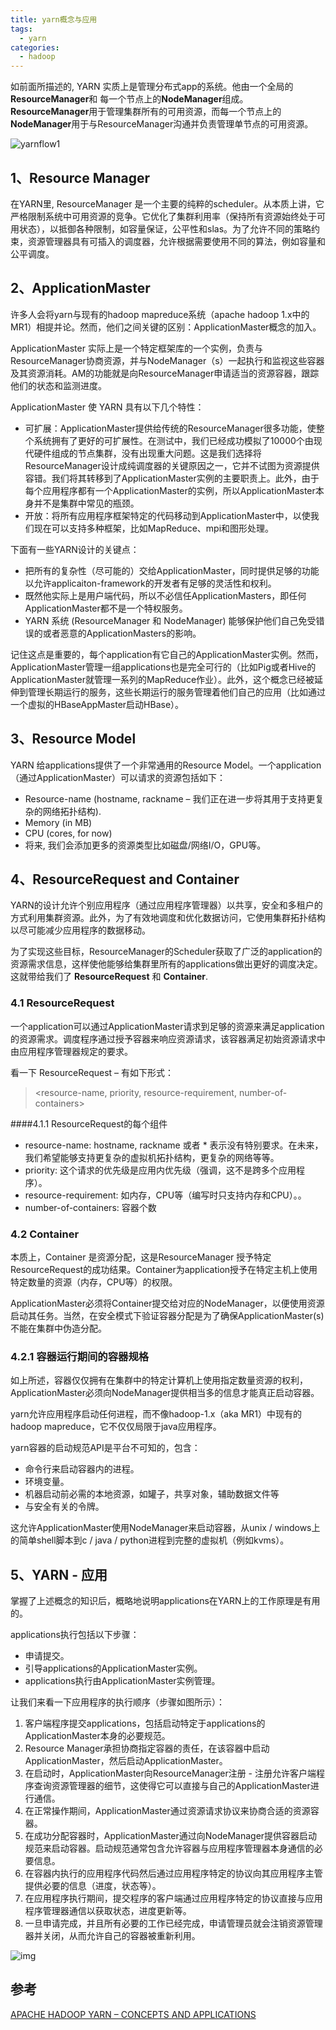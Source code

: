 ```yaml
---
title: yarn概念与应用
tags: 
  - yarn
categories:
  - hadoop
---
```


如前面所描述的, YARN 实质上是管理分布式app的系统。他由一个全局的**ResourceManager**和 每一个节点上的**NodeManager**组成。**ResourceManager**用于管理集群所有的可用资源，而每一个节点上的 **NodeManager**用于与ResourceManager沟通并负责管理单节点的可用资源。

![yarnflow1](../../图/yarnflow1.png)

## 1、Resource Manager

在YARN里, ResourceManager 是一个主要的纯粹的scheduler。从本质上讲，它严格限制系统中可用资源的竞争。它优化了集群利用率（保持所有资源始终处于可用状态），以抵御各种限制，如容量保证，公平性和slas。为了允许不同的策略约束，资源管理器具有可插入的调度器，允许根据需要使用不同的算法，例如容量和公平调度。

## 2、ApplicationMaster

许多人会将yarn与现有的hadoop mapreduce系统（apache hadoop 1.x中的MR1）相提并论。然而，他们之间关键的区别：ApplicationMaster概念的加入。

ApplicationMaster 实际上是一个特定框架库的一个实例，负责与ResourceManager协商资源，并与NodeManager（s）一起执行和监视这些容器及其资源消耗。AM的功能就是向ResourceManager申请适当的资源容器，跟踪他们的状态和监测进度。

ApplicationMaster 使 YARN 具有以下几个特性：

- 可扩展：ApplicationMaster提供给传统的ResourceManager很多功能，使整个系统拥有了更好的可扩展性。在测试中，我们已经成功模拟了10000个由现代硬件组成的节点集群，没有出现重大问题。这是我们选择将ResourceManager设计成纯调度器的关键原因之一，它并不试图为资源提供容错。我们将其转移到了ApplicationMaster实例的主要职责上。此外，由于每个应用程序都有一个ApplicationMaster的实例，所以ApplicationMaster本身并不是集群中常见的瓶颈。
- 开放：将所有应用程序框架特定的代码移动到ApplicationMaster中，以使我们现在可以支持多种框架，比如MapReduce、mpi和图形处理。

下面有一些YARN设计的关键点：

- 把所有的复杂性（尽可能的）交给ApplicationMaster，同时提供足够的功能以允许applicaiton-framework的开发者有足够的灵活性和权利。
- 既然他实际上是用户端代码，所以不必信任ApplicationMasters，即任何ApplicationMaster都不是一个特权服务。
- YARN 系统 (ResourceManager 和 NodeManager) 能够保护他们自己免受错误的或者恶意的ApplicationMasters的影响。

记住这点是重要的，每个application有它自己的ApplicationMaster实例。然而，ApplicationMaster管理一组applications也是完全可行的（比如Pig或者Hive的ApplicationMaster就管理一系列的MapReduce作业）。此外，这个概念已经被延伸到管理长期运行的服务，这些长期运行的服务管理着他们自己的应用（比如通过一个虚拟的HBaseAppMaster启动HBase）。

## 3、Resource Model

YARN 给applications提供了一个非常通用的Resource Model。一个application（通过ApplicationMaster）可以请求的资源包括如下：

- Resource-name (hostname, rackname – 我们正在进一步将其用于支持更复杂的网络拓扑结构).
- Memory (in MB)
- CPU (cores, for now)
- 将来, 我们会添加更多的资源类型比如磁盘/网络I/O，GPU等。

## 4、ResourceRequest and Container

YARN的设计允许个别应用程序（通过应用程序管理器）以共享，安全和多租户的方式利用集群资源。此外，为了有效地调度和优化数据访问，它使用集群拓扑结构以尽可能减少应用程序的数据移动。

为了实现这些目标，ResourceManager的Scheduler获取了广泛的application的资源需求信息，这样使他能够给集群里所有的applications做出更好的调度决定。这就带给我们了 **ResourceRequest** 和 **Container**.

### 4.1 ResourceRequest 

一个application可以通过ApplicationMaster请求到足够的资源来满足application的资源需求。调度程序通过授予容器来响应资源请求，该容器满足初始资源请求中由应用程序管理器规定的要求。

看一下 ResourceRequest – 有如下形式：

> <resource-name, priority, resource-requirement, number-of-containers>

####4.1.1 ResourceRequest的每个组件

- resource-name:  hostname, rackname 或者 * 表示没有特别要求。在未来，我们希望能够支持更复杂的虚拟机拓扑结构，更复杂的网络等等。
- priority: 这个请求的优先级是应用内优先级（强调，这不是跨多个应用程序）。
- resource-requirement: 如内存，CPU等（编写时只支持内存和CPU）。。
- number-of-containers: 容器个数

### 4.2 Container

本质上，Container 是资源分配，这是ResourceManager 授予特定ResourceRequest的成功结果。Container为application授予在特定主机上使用特定数量的资源（内存，CPU等）的权限。

ApplicationMaster必须将Container提交给对应的NodeManager，以便使用资源启动其任务。当然，在安全模式下验证容器分配是为了确保ApplicationMaster(s) 不能在集群中伪造分配。

### 4.2.1 容器运行期间的容器规格

如上所述，容器仅仅拥有在集群中的特定计算机上使用指定数量资源的权利，ApplicationMaster必须向NodeManager提供相当多的信息才能真正启动容器。

yarn允许应用程序启动任何进程，而不像hadoop-1.x（aka MR1）中现有的hadoop mapreduce，它不仅仅局限于java应用程序。

yarn容器的启动规范API是平台不可知的，包含：

- 命令行来启动容器内的进程。
- 环境变量。
- 机器启动前必需的本地资源，如罐子，共享对象，辅助数据文件等
- 与安全有关的令牌。

这允许ApplicationMaster使用NodeManager来启动容器，从unix / windows上的简单shell脚本到c / java / python进程到完整的虚拟机（例如kvms）。

## 5、YARN - 应用

掌握了上述概念的知识后，概略地说明applications在YARN上的工作原理是有用的。

applications执行包括以下步骤：

- 申请提交。
- 引导applications的ApplicationMaster实例。
- applications执行由ApplicationMaster实例管理。

让我们来看一下应用程序的执行顺序（步骤如图所示）：

1. 客户端程序提交applications，包括启动特定于applications的ApplicationMaster本身的必要规范。
2. Resource Manager承担协商指定容器的责任，在该容器中启动ApplicationMaster，然后启动ApplicationMaster。
3. 在启动时，ApplicationMaster向ResourceManager注册 - 注册允许客户端程序查询资源管理器的细节，这使得它可以直接与自己的ApplicationMaster进行通信。
4. 在正常操作期间，ApplicationMaster通过资源请求协议来协商合适的资源容器。
5. 在成功分配容器时，ApplicationMaster通过向NodeManager提供容器启动规范来启动容器。启动规范通常包含允许容器与应用程序管理器本身通信的必要信息。
6. 在容器内执行的应用程序代码然后通过应用程序特定的协议向其应用程序主管提供必要的信息（进度，状态等）。
7. 在应用程序执行期间，提交程序的客户端通过应用程序特定的协议直接与应用程序管理器通信以获取状态，进度更新等。
8. 一旦申请完成，并且所有必要的工作已经完成，申请管理员就会注销资源管理器并关闭，从而允许自己的容器被重新利用。

![img](../../图/yarnflow.png)



## 参考

[APACHE HADOOP YARN – CONCEPTS AND APPLICATIONS](https://hortonworks.com/blog/apache-hadoop-yarn-concepts-and-applications/)